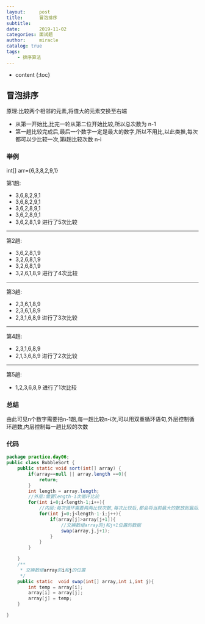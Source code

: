 ```yaml
---
layout:     post
title:      冒泡排序
subtitle:   
date:       2019-11-02
categories: 面试题
author:     miracle
catalog: true
tags:
    - 排序算法
---
```


* content
{:toc}


## 冒泡排序

原理:比较两个相邻的元素,将值大的元素交换至右端  
* 从第一开始比,比完一轮从第二位开始比较,所以总次数为 n-1
* 第一趟比较完成后,最后一个数字一定是最大的数字,所以不用比,以此类推,每次都可以少比较一次,第i趟比较次数 n-i

### 举例
int[] arr={6,3,8,2,9,1}  

第1趟:
* 3,6,8,2,9,1
* 3,6,8,2,9,1
* 3,6,2,8,9,1
* 3,6,2,8,9,1
* 3,6,2,8,1,9
进行了5次比较  
---------------------------------
第2趟:
* 3,6,2,8,1,9
* 3,2,6,8,1,9
* 3,2,6,8,1,9
* 3,2,6,1,8,9
进行了4次比较
---------------------------------
第3趟:
* 2,3,6,1,8,9
* 2,3,6,1,8,9
* 2,3,1,6,8,9
进行了3次比较
---------------------------------
第4趟:
* 2,3,1,6,8,9
* 2,1,3,6,8,9
进行了2次比较
----------------------------------
第5趟:
* 1,2,3,6,8,9
进行了1次比较  

### 总结

由此可见n个数字需要拍n-1趟,每一趟比较n-i次,可以用双重循环语句,外层控制循环趟数,内层控制每一趟比较的次数

### 代码

```java
package practice.day06;
public class BubbleSort {
	public static void sort(int[] array) {
		if(array==null || array.length ==0){
			return;
		}
		int length = array.length;
		//外层:需要length-1次循环比较
		for(int i=0;i<length-1;i++){
			//内层:每次循环需要两两比较次数,每次比较后,都会将当前最大的数放到最后的位置,所以每次比较次数递减一次
			for(int j=0;j<length-1-i;j++){
				if(array[j]>array[j+1]){
					//交换数组array的j和j+1位置的数据
					swap(array,j,j+1);
				}
			}
		}

	}
	/**
	 * 交换数组array的i和j的位置
	 */
	public static  void swap(int[] array,int i,int j){
		int temp = array[i];
		array[i] = array[j];
		array[j] = temp;
	}

}
```